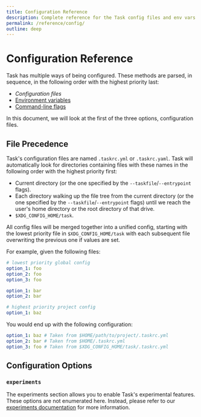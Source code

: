 ```yaml
---
title: Configuration Reference
description: Complete reference for the Task config files and env vars
permalink: /reference/config/
outline: deep
---
```


# Configuration Reference

Task has multiple ways of being configured. These methods are parsed, in
sequence, in the following order with the highest priority last:

- _Configuration files_
- [Environment variables](./environment.md)
- [Command-line flags](./cli.md)

In this document, we will look at the first of the three options, configuration
files.

## File Precedence

Task's configuration files are named `.taskrc.yml` or `.taskrc.yaml`. Task will
automatically look for directories containing files with these names in the
following order with the highest priority first:

- Current directory (or the one specified by the `--taskfile`/`--entrypoint`
  flags).
- Each directory walking up the file tree from the current directory (or the one
  specified by the `--taskfile`/`--entrypoint` flags) until we reach the user's
  home directory or the root directory of that drive.
- `$XDG_CONFIG_HOME/task`.

All config files will be merged together into a unified config, starting with
the lowest priority file in `$XDG_CONFIG_HOME/task` with each subsequent file
overwriting the previous one if values are set.

For example, given the following files:

```yaml [$XDG_CONFIG_HOME/task/.taskrc.yml]
# lowest priority global config
option_1: foo
option_2: foo
option_3: foo
```

```yaml [$HOME/.taskrc.yml]
option_1: bar
option_2: bar
```

```yaml [$HOME/path/to/project/.taskrc.yml]
# highest priority project config
option_1: baz
```

You would end up with the following configuration:

```yaml
option_1: baz # Taken from $HOME/path/to/project/.taskrc.yml
option_2: bar # Taken from $HOME/.taskrc.yml
option_3: foo # Taken from $XDG_CONFIG_HOME/task/.taskrc.yml
```

## Configuration Options

### `experiments`

The experiments section allows you to enable Task's experimental features. These
options are not enumerated here. Instead, please refer to our
[experiments documentation](../experiments/index.md) for more information.
